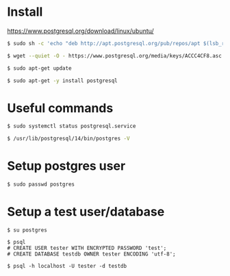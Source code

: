 # Install
https://www.postgresql.org/download/linux/ubuntu/

```bash
$ sudo sh -c 'echo "deb http://apt.postgresql.org/pub/repos/apt $(lsb_release -cs)-pgdg main" > /etc/apt/sources.list.d/pgdg.list'

$ wget --quiet -O - https://www.postgresql.org/media/keys/ACCC4CF8.asc | sudo apt-key add -

$ sudo apt-get update

$ sudo apt-get -y install postgresql
```

# Useful commands
```bash
$ sudo systemctl status postgresql.service

$ /usr/lib/postgresql/14/bin/postgres -V
```

# Setup postgres user
```bash
$ sudo passwd postgres
```

# Setup a test user/database
```
$ su postgres

$ psql
# CREATE USER tester WITH ENCRYPTED PASSWORD 'test';
# CREATE DATABASE testdb OWNER tester ENCODING 'utf-8';

$ psql -h localhost -U tester -d testdb
```
